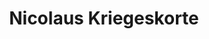 ---
title: "Nicolaus Kriegeskorte"
presenter_id: nicolaus_kriegeskorte
permalink: /member_full_publications/nicolaus_kriegeskorte
layout: member_all_publications
---
